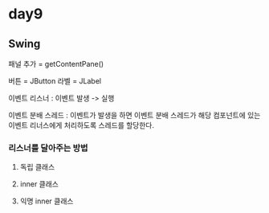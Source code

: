 # day9

## Swing

패널 추가 = getContentPane()

버튼  = JButton
라벨  = JLabel

이벤트 리스너 : 이벤트 발생 -> 실행 

이벤트 분배 스레드 : 이벤트가 발생을 하면 이벤트 분배 스레드가 해당 컴포넌트에 있는 이벤트 리너스에게 처리하도록 스레드를 할당한다.

### 리스너를 달아주는 방법

1. 독립 클래스

2. inner 클래스

3. 익명 inner 클래스
